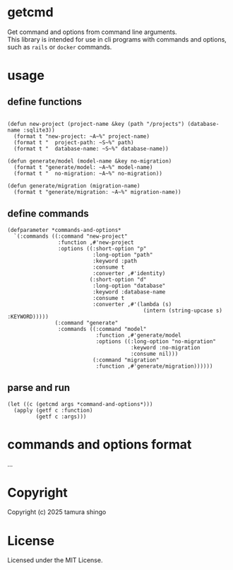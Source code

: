 # getcmd

Get command and options from command line arguments.\
This library is intended for use in cli programs with commands and options, such as `rails` or `docker` commands.

# usage

## define functions

```common-lisp

(defun new-project (project-name &key (path "/projects") (database-name :sqlite3))
  (format t "new-project: ~A~%" project-name)
  (format t "  project-path: ~S~%" path)
  (format t "  database-name: ~S~%" database-name))

(defun generate/model (model-name &key no-migration)
  (format t "generate/model: ~A~%" model-name)
  (format t "  no-migration: ~A~%" no-migration))

(defun generate/migration (migration-name)
  (format t "generate/migration: ~A~%" migration-name))

```


## define commands

```common-lisp
(defparameter *commands-and-options*
  `(:commands ((:command "new-project"
                :function ,#'new-project
                :options ((:short-option "p"
                           :long-option "path"
                           :keyword :path
                           :consume t
                           :converter ,#'identity)
                          (:short-option "d"
                           :long-option "database"
                           :keyword :database-name
                           :consume t
                           :converter ,#'(lambda (s)
                                           (intern (string-upcase s) :KEYWORD)))))
               (:command "generate"
                :commands ((:command "model"
                            :function ,#'generate/model
                            :options ((:long-option "no-migration"
                                       :keyword :no-migration
                                       :consume nil)))
                           (:command "migration"
                            :function ,#'generate/migration))))))
```

## parse and run


```common-lisp
(let ((c (getcmd args *command-and-options*)))
  (apply (getf c :function)
         (getf c :args)))
```


# commands and options format

...


# Copyright

Copyright (c) 2025 tamura shingo

# License

Licensed under the MIT License.




